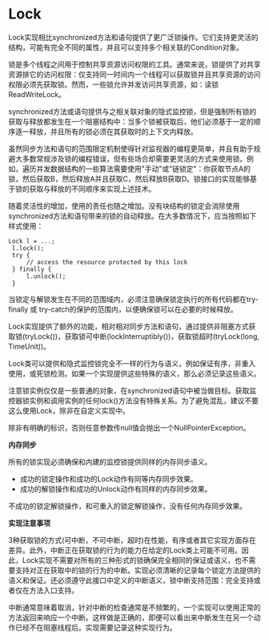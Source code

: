 # Lock

Lock实现相比synchronized方法和语句提供了更广泛锁操作。它们支持更灵活的结构，可能有完全不同的属性，并且可以支持多个相关联的Condition对象。

锁是多个线程之间用于控制共享资源访问权限的工具。通常来说，锁提供了对共享资源排它的访问权限：仅支持同一时间内一个线程可以获取锁并且共享资源的访问权限必须先获取锁。然而，一些锁允许并发访问共享资源，如：读锁ReadWriteLock。

synchronized方法或语句提供与之相关联对象的隐式监控锁，但是强制所有锁的获取与释放都发生在一个阻塞结构中：当多个锁被获取后，他们必须基于一定的顺序逐一释放，并且所有的锁必须在其获取时的上下文内释放。

虽然同步方法和语句的范围限定机制使得针对监视器的编程更简单，并且有助于规避大多数常规涉及锁的编程错误，但有些场合却需要更灵活的方式来使用锁。例如，遍历并发数据结构的一些算法需要使用"手动"或"链锁定"：你获取节点A的锁，然后获取B，然后释放A并且获取C，然后释放B获取D。锁接口的实现能够基于锁的获取与释放的不同顺序来实现上述技术。

随着灵活性的增加，使用的责任也随之增加。没有块结构的锁定会消除使用synchronized方法和语句带来的锁的自动释放。在大多数情况下，应当按照如下样式使用：
```
Lock l = ...;
 l.lock();
 try {
     // access the resource protected by this lock
 } finally {
     l.unlock();
 }
```

当锁定与解锁发生在不同的范围域内，必须注意确保锁定执行的所有代码都在try-finally 或 try-catch的保护的范围内，以便确保锁可以在必要的时候释放。

Lock实现提供了额外的功能，相对相对同步方法和语句，通过提供非阻塞方式获取锁(tryLock())，获取锁可中断(lockInterruptibly())，获取锁超时(tryLock(long, TimeUnit))。

Lock类可以提供和隐式监控锁完全不一样的行为与语义，例如保证有序，非重入使用，或死锁检测。如果一个实现提供这些特殊的语义，那么必须记录这些语义。

注意锁实例仅仅是一些普通的对象，在synchronized语句中被当做目标。获取监控器锁实例和调用实例的任何lock()方法没有特殊关系。为了避免混乱，建议不要这么使用Lock，除非在自定义实现中。

除非有明确的标识，否则任意参数传null值会抛出一个NullPointerException。

**内存同步**

所有的锁实现必须确保和内建的监控锁提供同样的内存同步语义。

- 成功的锁定操作和成功的Lock动作有同等内存同步效果。
- 成功的解锁操作和成功的Unlock动作有同样的内存同步效果。

不成功的锁定解锁操作，和可重入的锁定解锁操作，没有任何内存同步效果。

**实现注意事项**

3种获取锁的方式(可中断，不可中断，超时)在性能，有序或者其它实现方面存在差异。此外，中断正在获取锁的行为的能力在给定的Lock类上可能不可用。因此，Lock实现不需要对所有的三种形式的锁确保完全相同的保证或语义，也不需要支持对正在获取中的锁的行为的中断。实现必须清晰的记录每个锁定方法提供的语义和保证。还必须遵守此接口中定义的中断语义，锁中断支持范围：完全支持或者仅在方法入口支持。

中断通常意味着取消，针对中断的检查通常是不频繁的，一个实现可以使用正常的方法返回来响应一个中断。这样做是正确的，即便可以看出来中断发生在另一个动作已经不在阻塞线程后。实现需要记录这种实现行为。


